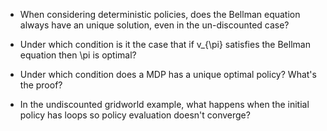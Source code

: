 - When considering deterministic policies, does the Bellman equation always have an unique solution, even in the un-discounted case?

- Under which condition is it the case that if v_{\pi} satisfies the Bellman equation then \pi is optimal?

- Under which condition does a MDP has a unique optimal policy? What's the proof?

- In the undiscounted gridworld example, what happens when the initial policy has loops so policy evaluation doesn't converge?